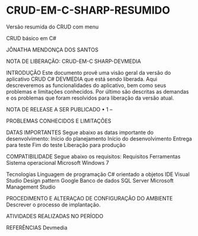 # CRUD-EM-C-SHARP-RESUMIDO
Versão resumida do CRUD  com menu

CRUD básico em C#

JÔNATHA MENDONÇA DOS SANTOS 

NOTA DE LIBERAÇÃO: CRUD-EM-C SHARP-DEVMEDIA

INTRODUÇÃO Este documento provê uma visão geral da versão do aplicativo CRUD C# DEVMEDIA que está sendo liberada. Aqui descreveremos as funcionalidades do aplicativo, bem como seus problemas e limitações conhecidos. Por último são descritas as demandas e os problemas que foram resolvidos para liberação da versão atual.

NOTA DE RELEASE A SER PUBLICADO 
•	1 –

PROBLEMAS CONHECIDOS E LIMITAÇÕES

DATAS IMPORTANTES Segue abaixo as datas importante do desenvolvimento: Início do planejamento Início do desenvolvimento Entrega para teste Fim do teste Liberação para produção

COMPATIBILIDADE Segue abaixo os requisitos: Requisitos	Ferramentas Sistema operacional	Microsoft Windows 7

Tecnologias Linguagem de programação	C# orientado a objetos IDE Visual Studio Design pattern	Google Banco de dados SQL Server Microsoft Management Studio

PROCEDIMENTO E ALTERAÇAO DE CONFIGURAÇÃO DO AMBIENTE Descrever o processo de implantação.

ATIVIDADES REALIZADAS NO PERÍODO

REFERÊNCIAS
Devmedia
